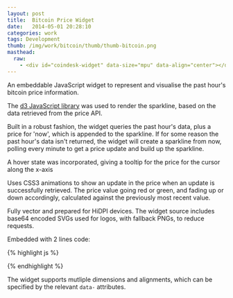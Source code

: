 ```yaml
---
layout: post
title:  Bitcoin Price Widget
date:   2014-05-01 20:28:10
categories: work
tags: Development
thumb: /img/work/bitcoin/thumb/thumb-bitcoin.png
masthead:
  raw:
    - <div id="coindesk-widget" data-size="mpu" data-align="center"></div><script type="text/javascript" src="/js/work/bitcoin/coindesk-widget.min.js"></script>
---
```




An embeddable JavaScript widget to represent and visualise the past hour's bitcoin price information.

The [d3 JavaScript library][d3]  was used to render the sparkline, based on the data retrieved from the price API.

Built in a robust fashion, the widget queries the past hour's data, plus a price for 'now', which is appended to the sparkline.  If for some reason the past hour's data isn't returned, the widget will create a sparkline from now, polling every minute to get a price update and build up the sparkline.

A hover state was incorporated, giving a tooltip for the price for the cursor along the x-axis

Uses CSS3 animations to show an update in the price  when an update is successfully retrieved.  The price value going red or green, and fading up or down accordingly, calculated against the previously most recent value.

Fully vector and prepared for HiDPI devices.  The widget source includes base64 encoded SVGs used for logos, with fallback PNGs, to reduce requests.

Embedded with 2 lines code:

{% highlight js %}
<div id="bitcoin-widget" data-size="mpu" data-align="center"></div>
<script type="text/javascript" src="/path/to/bitcoin-widget.min.js"></script>
{% endhighlight %}

The widget supports mutliple dimensions and alignments, which can be specified by the relevant `data-` attributes.

[d3]: http://d3js.org
